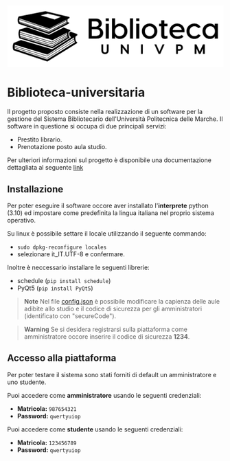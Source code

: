 <div align="center">
  <img src="View/Amministratore/Resources/logo biblioteca.png">
</div>

# Biblioteca-universitaria
Il progetto proposto consiste nella realizzazione di un software per la gestione del Sistema Bibliotecario dell'Università Politecnica delle Marche. Il software in questione si occupa di due principali servizi:
+ Prestito librario.
+ Prenotazione posto aula studio.

Per ulteriori informazioni sul progetto è disponibile una documentazione dettagliata al seguente [link](Documentazione/Biblioteca_universitaria.pdf)

## Installazione
Per poter eseguire il software occore aver installato l'**interprete** python (3.10) ed impostare come predefinita la lingua italiana nel proprio sistema operativo. 

Su linux è possibile settare il locale utilizzando il seguente commando: 

- `sudo dpkg-reconfigure locales`
- selezionare it_IT.UTF-8 e confermare.


Inoltre è neccessario installare le seguenti librerie:
+ schedule (`pip install schedule`)
+ PyQt5 (`pip install PyQt5`)


> **Note**
> Nel file [config.json](config.json) è possibile modificare la capienza delle aule adibite allo studio e il codice di sicurezza per gli amministratori (identificato con "secureCode").

> **Warning**
> Se si desidera registrarsi sulla piattaforma come amministratore occore inserire il codice di sicurezza **1234**.


## Accesso alla piattaforma
Per poter testare il sistema sono stati forniti di default un amministratore e uno studente. 

Puoi accedere come **amministratore** usando le seguenti credenziali:
- **Matricola:** `987654321`
- **Password:** `qwertyuiop`

Puoi accedere come **studente** usando le seguenti credenziali:
- **Matricola:** `123456789`
- **Password:** `qwertyuiop`
